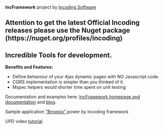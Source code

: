 <p><strong>IncFramework</strong> project by <a href="http://www.incoding.biz" target="_blank"> Incoding Software</a></p>
<h2>Attention to get the latest Official Incoding releases please use the Nuget package (https://nuget.org/profiles/incoding)</h2>
<h2>Incredible Tools for development.</h2>
<p><strong>Benefits and Features:</strong></p>
<ul>
<li>Define behaviour of your Ajax dynamic pages with NO Javascript code. </li>
<li>CQRS implementation is simpler than you thinked of it. </li>
<li>Mspec helpers would shorter time spent on unit testing </li>
</ul>
<p>Documentation and examples here: <a href="http://incframework.com" target="_blank"> IncFrawework homepage and documentation</a> and <a href="http://blog.incframework.com"> blog</a>.</p>
<p>Sample application <a href="https://github.com/IncodingSoftware/Browsio/">"Browsio" </a> power by incoding framework&nbsp;</p>
<p>UPD video <a href="https://www.youtube.com/watch?v=T0-hjOMho3c"> tutorial </a> </p>
